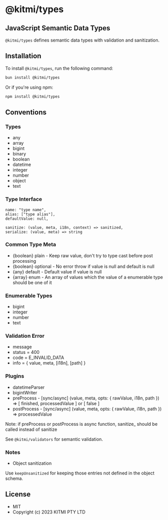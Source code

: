 # @kitmi/types

## JavaScript Semantic Data Types

`@kitmi/types` defines semantic data types with validation and sanitization.

## Installation

To install `@kitmi/types`, run the following command:

```bash
bun install @kitmi/types
```

Or if you're using npm:

```bash
npm install @kitmi/types
```

## Conventions

### Types

-   any
-   array
-   bigint
-   binary
-   boolean
-   datetime
-   integer
-   number
-   object
-   text

### Type Interface

```
name: "type name",
alias: ["type alias"],
defaultValue: null,

sanitize: (value, meta, i18n, context) => sanitized,
serialize: (value, meta) => string
```

### Common Type Meta

-   {boolean} plain - Keep raw value, don't try to type cast before post processing
-   {boolean} optional - No error throw if value is null and default is null
-   {any} default - Default value if value is null
-   {array} enum - An array of values which the value of a enumerable type should be one of it

### Enumerable Types

-   bigint
-   integer
-   number
-   text

### Validation Error

-   message
-   status = 400
-   code = E_INVALID_DATA
-   info = { value, meta, [i18n], [path] }

### Plugins

-   datetimeParser
-   bigintWriter
-   preProcess - [sync/async] (value, meta, opts: { rawValue, i18n, path }) => [ finished, processedValue ] or [ false ]
-   postProcess - [sync/async] (value, meta, opts: { rawValue, i18n, path }) => processedValue

Note: if preProcess or postProcess is async function, sanitize\_ should be called instead of sanitize

See `@kitmi/validators` for semantic validation.

### Notes

-   Object sanitization

Use `keepUnsanitized` for keeping those entries not defined in the object schema.

## License

-   MIT
-   Copyright (c) 2023 KITMI PTY LTD
